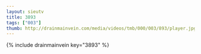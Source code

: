 ```yaml
--- 
layout: sieutv
title: 3893
tags: ["003"]
thumb: http://drainmainvein.com/media/videos/tmb/000/003/893/player.jpg
---
```

{% include drainmainvein key="3893" %} 
